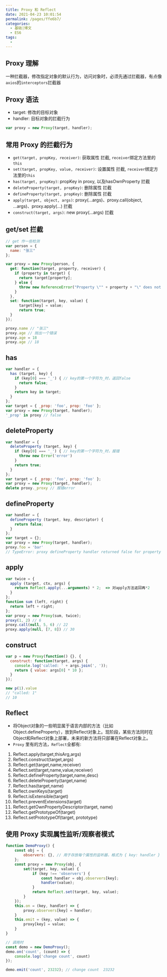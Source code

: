 ```yaml
---
title: Proxy 和 Reflect
date: 2021-04-23 10:01:54
permalink: /pages/ffe6b7/
categories:
  - 基础|博文
  - ES6
tags:
  -
---
```


## Proxy 理解
一种拦截器，修改指定对象的默认行为，访问对象时，必须先通过拦截器，有点像`axios`的`interceptors`拦截器

## Proxy 语法
+ target: 修改的目标对象
+ handler: 目标对象的拦截行为
```js
var proxy = new Proxy(target, handler);
```

## 常用 Proxy 的拦截行为
+ `get(target, propKey, receiver)`: 获取属性 拦截, `receiver`绑定方法里的`this`
+ `set(target, propKey, value, receiver)`: 设置属性 拦截, `receiver`绑定方法里的`this`
+ `has(target, propKey)`: propKey in proxy, 以及hasOwnProperty 拦截
+ `deleteProperty(target, propKey)`: 删除属性 拦截
+ `defineProperty(target, propKey)`: 删除属性 拦截
+ `apply(target, object, args)`: proxy(...args)、proxy.call(object, ...args)、proxy.apply(...) 拦截
+ `construct(target, args)`: new proxy(...args) 拦截

## get/set 拦截
```js
// get 作一些检测
var person = {
  name: "张三"
};

var proxy = new Proxy(person, {
  get: function(target, property, receiver) {
    if (property in target) {
      return target[property];
    } else {
      throw new ReferenceError("Property \"" + property + "\" does not exist.");
    }
  },
  set: function(target, key, value) {
      target[key] = value;
      return true;
  }
});

proxy.name // "张三"
proxy.age // 抛出一个错误
proxy.age = 18
proxy.age // 18
```

## has
```js
var handler = {
  has (target, key) {
    if (key[0] === '_') { // key的第一个字符为_时，返回false
      return false;
    }
    return key in target;
  }
};
var target = { _prop: 'foo', prop: 'foo' };
var proxy = new Proxy(target, handler);
'_prop' in proxy // false
```

## deleteProperty
```js
var handler = {
  deleteProperty (target, key) {
    if (key[0] === '_') { // key的第一个字符为_时，报错
      throw new Error('error')
    }
    return true;
  }
};
var target = { _prop: 'foo', prop: 'foo' };
var proxy = new Proxy(target, handler);
delete proxy._proxy // 报错error
```

## defineProperty
```js
var handler = {
  defineProperty (target, key, descriptor) {
    return false;
  }
};
var target = {};
var proxy = new Proxy(target, handler);
proxy.foo = 'bar'
// TypeError: proxy defineProperty handler returned false for property '"foo"'
```

## apply
```js
var twice = {
  apply (target, ctx, args) {
    return Reflect.apply(...arguments) * 2;  => 对apply方法返回再*2
  }
};
function sum (left, right) {
  return left + right;
};
var proxy = new Proxy(sum, twice);
proxy(1, 2) // 6
proxy.call(null, 5, 6) // 22
proxy.apply(null, [7, 8]) // 30
```


## construct
```js
var p = new Proxy(function() {}, {
  construct: function(target, args) {
    console.log('called: ' + args.join(', '));
    return { value: args[0] * 10 };
  }
});

new p(1).value
// "called: 1"
// 10
```

## Reflect
+ 将Object对象的一些明显属于语言内部的方法（比如Object.defineProperty），放到Reflect对象上。现阶段，某些方法同时在Object和Reflect对象上部署，未来的新方法将只部署在Reflect对象上。
+ `Proxy` 里有的方法，`Reflect`全都有:
1. Reflect.apply(target,thisArg,args)
2. Reflect.construct(target,args)
3. Reflect.get(target,name,receiver)
4. Reflect.set(target,name,value,receiver)
5. Reflect.defineProperty(target,name,desc)
6. Reflect.deleteProperty(target,name)
7. Reflect.has(target,name)
8. Reflect.ownKeys(target)
9. Reflect.isExtensible(target)
10. Reflect.preventExtensions(target)
11. Reflect.getOwnPropertyDescriptor(target, name)
12. Reflect.getPrototypeOf(target)
13. Reflect.setPrototypeOf(target, prototype)


## 使用 Proxy 实现属性监听/观察者模式

```js
function DemoProxy() {
    const obj = {
        observers: {}, // 用于存放每个属性的监听器，格式为 { key: handler }
    };
    const proxy = new Proxy(obj, {
        set(target, key, value) {
            if (key !== 'observers') {
                const handler = obj.observers[key];
                handler(value);
            }
            return Reflect.set(target, key, value);
        }
    });
    this.on = (key, handler) => {
        proxy.observers[key] = handler;
    }
    this.emit = (key, value) => {
        proxy[key] = value;
    }
}

// 调用时
const demo = new DemoProxy();
demo.on('count', (count) => {
    console.log('change count', count)
});

demo.emit('count', 23232); // change count  23232
```
